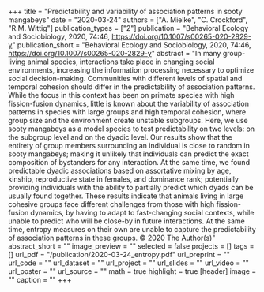 +++
title = "Predictability and variability of association patterns in sooty mangabeys"
date = "2020-03-24"
authors = ["A. Mielke", "C. Crockford", "R.M. Wittig"]
publication_types = ["2"]
publication = "Behavioral Ecology and Sociobiology, 2020, 74:46, https://doi.org/10.1007/s00265-020-2829-y"
publication_short = "Behavioral Ecology and Sociobiology, 2020, 74:46, https://doi.org/10.1007/s00265-020-2829-y"
abstract = "In many group-living animal species, interactions take place in changing social environments, increasing the information processing necessary to optimize social decision-making. Communities with different levels of spatial and temporal cohesion should differ in the predictability of association patterns. While the focus in this context has been on primate species with high fission-fusion dynamics, little is known about the variability of association patterns in species with large groups and high temporal cohesion, where group size and the environment create unstable subgroups. Here, we use sooty mangabeys as a model species to test predictability on two levels: on the subgroup level and on the dyadic level. Our results show that the entirety of group members surrounding an individual is close to random in sooty mangabeys; making it unlikely that individuals can predict the exact composition of bystanders for any interaction. At the same time, we found predictable dyadic associations based on assortative mixing by age, kinship, reproductive state in females, and dominance rank; potentially providing individuals with the ability to partially predict which dyads can be usually found together. These results indicate that animals living in large cohesive groups face different challenges from those with high fission-fusion dynamics, by having to adapt to fast-changing social contexts, while unable to predict who will be close-by in future interactions. At the same time, entropy measures on their own are unable to capture the predictability of association patterns in these groups. © 2020 The Author(s)"
abstract_short = ""
image_preview = ""
selected = false
projects = []
tags = []
url_pdf = "/publication/2020-03-24_entropy.pdf"
url_preprint = ""
url_code = ""
url_dataset = ""
url_project = ""
url_slides = ""
url_video = ""
url_poster = ""
url_source = ""
math = true
highlight = true
[header]
image = ""
caption = ""
+++

